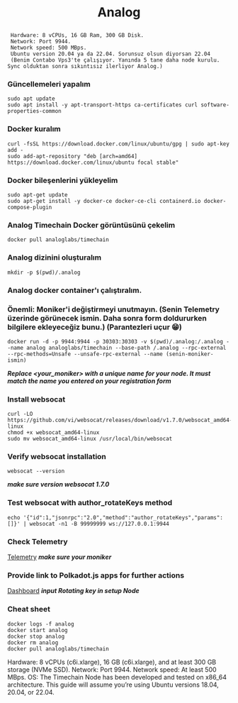 <p align="center">
</p>
<h1>
<p align="center"> Analog </p>
</h1>

```console
 Hardware: 8 vCPUs, 16 GB Ram, 300 GB Disk.
 Network: Port 9944. 
 Network speed: 500 MBps.
 Ubuntu version 20.04 ya da 22.04. Sorunsuz olsun diyorsan 22.04
 (Benim Contabo Vps3'te çalışıyor. Yanında 5 tane daha node kurulu. Sync olduktan sonra sıkıntısız ilerliyor Analog.)
```


### Güncellemeleri yapalım
```console
sudo apt update
sudo apt install -y apt-transport-https ca-certificates curl software-properties-common
```
### Docker kuralım
```console
curl -fsSL https://download.docker.com/linux/ubuntu/gpg | sudo apt-key add -
sudo add-apt-repository "deb [arch=amd64] https://download.docker.com/linux/ubuntu focal stable"
```
### Docker bileşenlerini yükleyelim
```console
sudo apt-get update
sudo apt-get install -y docker-ce docker-ce-cli containerd.io docker-compose-plugin
```
### Analog Timechain Docker görüntüsünü çekelim
```console
docker pull analoglabs/timechain
```
### Analog dizinini oluşturalım
```console
mkdir -p $(pwd)/.analog
```
### Analog docker container'ı çalıştıralım.
### Önemli: Moniker'i değiştirmeyi unutmayın. (Senin Telemetry üzerinde görünecek ismin. Daha sonra form doldururken bilgilere ekleyeceğiz bunu.) (Parantezleri uçur 😁)
```console
docker run -d -p 9944:9944 -p 30303:30303 -v $(pwd)/.analog:/.analog --name analog analoglabs/timechain --base-path /.analog --rpc-external --rpc-methods=Unsafe --unsafe-rpc-external --name (senin-moniker-ismin)
```
***Replace <your_moniker> with a unique name for your node. It must match the name you entered on your registration form***
### Install websocat
```
curl -LO https://github.com/vi/websocat/releases/download/v1.7.0/websocat_amd64-linux
chmod +x websocat_amd64-linux
sudo mv websocat_amd64-linux /usr/local/bin/websocat
```
### Verify websocat installation
```
websocat --version
```
***make sure version websocat 1.7.0***
### Test websocat with author_rotateKeys method
```
echo '{"id":1,"jsonrpc":"2.0","method":"author_rotateKeys","params":[]}' | websocat -n1 -B 99999999 ws://127.0.0.1:9944
```
### Check Telemetry
<a href="https://telemetry.analog.one/#/0x0614f7b74a2e47f7c8d8e2a5335be84bdde9402a43f5decdec03200a87c8b943">Telemetry</a>
***make sure your moniker***

### Provide link to Polkadot.js apps for further actions
<a href="https://polkadot.js.org/apps/?rpc=wss%3A%2F%2Frpc.testnet.analog.one###/accounts">Dashboard</a>
***input Rotating key in setup Node***

### Cheat sheet
```
docker logs -f analog
docker start analog
docker stop analog
docker rm analog
docker pull analoglabs/timechain
```


Hardware: 8 vCPUs (c6i.xlarge), 16 GB (c6i.xlarge), and at least 300 GB storage (NVMe SSD).
Network: Port 9944.
Network speed: At least 500 MBps.
OS: The Timechain Node has been developed and tested on x86_64 architecture. This guide will assume you’re using Ubuntu versions 18.04, 20.04, or 22.04.

